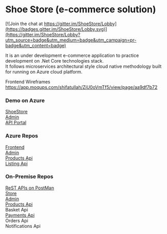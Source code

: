 # Shoe Store (e-commerce solution)

[![Join the chat at https://gitter.im/ShoeStore/Lobby](https://badges.gitter.im/ShoeStore/Lobby.svg)](https://gitter.im/ShoeStore/Lobby?utm_source=badge&utm_medium=badge&utm_campaign=pr-badge&utm_content=badge)

It is an under development e-commerce application to practice development on .Net Core technologies stack. \
It follows microservices architectural style cloud native methodology built for running on Azure cloud platform.

Frontend Wireframes https://app.moqups.com/shifatullah/ZiU0oVmTf5/view/page/aa9df7b72

### Demo on Azure
[ShoeStore](https://shoestore-frontend-aspnetcore-azure.azurewebsites.net) \
[Admin](https://shoestore-admin-angular-azure.azurewebsites.net) \
[API Portal](https://shoestore-apim.developer.azure-api.net)

### Azure Repos

[Frontend](https://github.com/shifatullah/shoestore-frontend-aspnetcore-azure) \
[Admin](https://github.com/shifatullah/shoestore-admin-angular-azure) \
[Products Api](https://github.com/shifatullah/shoestore-products-aspnetcore-azure) \
[Listing Api](https://github.com/shifatullah/shoestore-listing-aspnetcore-azure) 

### On-Premise Repos

[ReST APIs on PostMan](https://github.com/Shifatullah/shoestore-postman-dotnetcore) \
[Store](https://github.com/Shifatullah/shoestore-frontend-aspnetcore) \
[Admin](https://github.com/shifatullah/shoestore-admin-angular) \
[Products Api](https://github.com/shifatullah/shoestore-products-aspnetcore) \
Basket Api \
[Payments Api](https://github.com/shifatullah/shoestore-payments-aspnetcore) \
Orders Api \
Notifications Api
